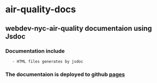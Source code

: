 # air-quality-docs

## webdev-nyc-air-quality documentaion using Jsdoc
   ### Documentation include
       - HTML files generates by jsdoc
  
  
  
### The documentaion is deployed to github [pages]()
   
